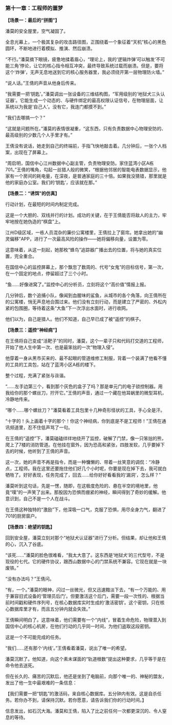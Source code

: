 ### **第十一章：工程师的噩梦**

**【场景一：最后的“拼图”】**

潘莫的安全屋里，空气凝固了。

全息光幕上，一个极其复杂的攻击路径图，正围绕着一个象征着“天机”核心的黑色圆环，不断地进行着模拟、推演、然后崩溃。

“不行。”潘莫摘下眼镜，疲惫地揉着眉心，“理论上，我的‘逻辑炸弹’可以触发‘不可能三角’悖论，让它的核心指令相互冲突，最终导致系统过载而崩溃。但是，要将这个‘炸弹’，无声无息地送到它的核心服务器里，我必须绕开第一层物理防火墙。”

“说人话。”王倩的声音从他身后传来。

“我需要一把‘钥匙’。”潘莫调出一张设备的三维结构图，“军用级别的‘地狱犬三头认证器’。它能生成一个动态的、与硬件绑定的最高权限认证信号，在物理层面，让系统以为我是‘自己人’。没有它，我连门都摸不到。”

“我们去哪搞一个？”

“这就是问题所在。”潘莫的表情很凝重，“这东西，只有负责数据中心物理安防的、最高级别的少数几个人手里才有。”

王倩没有说话，她走到自己的终端前，手指飞快地敲击着。几分钟后，一张个人档案，出现在了屏幕上。

“周启明，国信中心江州数据中心副主管，负责物理安防。家住蓝湾小区A栋701。”王倩的嘴角，勾起一丝猎人般的微笑，“根据他邻居的智能电表数据显示，他家有一个房间的耗电量，在深夜，是普通家庭的三十倍。如果我没猜错，那里就是他的家庭办公室。我们的‘钥匙’，应该就在那。”

**【场景二：“诱饵”的仿真】**

行动计划，在最短的时间内制定完成。

这是一个大胆的、双线并行的计划。成功的关键，在于王倩能否将敌人的主力，牢牢地按在她伪造的“棋盘”上。

江州D级区域，一栋人员混杂的廉价公寓楼里，王倩拉上了窗帘。她拿出她的“幽灵偏移”APP，进行了一次最高风险的操作——她将偏移向量，设置为零。

这意味着，从这一刻起，她那枚“蜂鸟”追踪器广播出去的位置，将与她的真实位置，完全重合。

在国信中心的监控屏幕上，那个飘忽了数周的、代号“女鬼”的目标信号，第一次，在一个固定的地点，停留超过了三个小时。

“鱼……好像进窝了。”监控中心的分析员，立刻将这个“高价值”情报上报。

几分钟后，数个追捕小队，像闻到血腥味的鲨鱼，从城市的各个角落，向王倩所在的公寓楼，悄无声息地合围过来。他们没有立刻行动，而是建立了严密的、外松内紧的包围圈，等待着这条“大鱼”下一次浮出水面时，进行收网。

他们以为，自己是猎人。他们不知道，自己早已成了被“遥控”的棋子。

**【场景三：遥控“神经病”】**

在王倩将自己变成“活靶子”的同时，潘莫，这个一辈子只和代码打交道的工程师，开始了他人生中第一次、也是最笨拙的一次“物理入侵”。

他穿着一身从黑市买来的、最不起眼的管道维修工制服，背着一个装满了他看不懂的工具的工具包，站在了蓝湾小区A栋的楼下。

整个过程，充满了紧张与诙谐。

“……左手边第三个，看到那个灰色的盒子了吗？那是单元门的电子锁控制器。用我给你的那个螺丝刀，拧开它。”王倩的声音，通过一个藏在他耳蜗里的微型耳机，冷静地传来。

“哪个……哪个螺丝刀？”潘莫看着工具包里十几种奇形怪状的工具，手心全是汗。

“十字的！头上画着十字的那个！你这个神经病，你到底是不是工程师！”王倩在通讯频道里，忍不住低声骂了一句。

在王倩的“遥控”下，潘莫磕磕绊绊地绕开了监控，破解了门禁，像一只笨拙的熊，爬上了7楼的消防管道。在他挂在窗外，因为恐高和紧张，四肢发软，几乎要掉下去的时候，他听到了王倩的声音。

这一次，她的声音不再是指令，而是一种慵懒的、带着一丝笑意的调侃：“冷静点，工程师。我在这里还要拖住他们好几个小时呢，你要是现在掉下去，我可就白牺牲了。好好表现，任务完成了，回去……给你好好看看我的‘漏洞’，怎么样？”

潘莫听到这句话，先是一愣，随即，在这极度危险的、悬在半空的境地里，他竟“噗”的一声笑了出来。那股因为恐惧而绷紧的神经，瞬间得到了奇妙的缓解。他意识到，自己不是一个人在战斗。

在王倩这种独特的“激励”下，他深吸一口气，克服了恐惧，用尽全身力气，翻进了701的厨房窗户。

**【场景四：绝望的钥匙】**

回到安全屋，潘莫立刻对那个“地狱犬认证器”进行了分析。但结果，却让他和王倩的心，沉入了谷底。

“该死……”潘莫的脸色很难看，“我太大意了。这东西是‘地狱犬’的三代型号，不是现役的七代。它的硬件协议，跟西山数据中心的门禁系统不兼容。它现在就是一块废铁。”

“没有办法吗？”王倩问。

“有，一个。”潘莫的眼神，闪过一丝微光，但又迅速黯淡下去，“有一个万能的、用于兼容旧式设备的‘管理员后门’。但要激活这个后门，需要一段一次性的、根据当前时间戳和硬件序列号，在核心数据库实时生成的‘激活密钥’。这个密钥，只在核心数据库里才有，而且五分钟内就会失效。”

王倩瞬间明白了。这意味着，他们需要有一个“内线”，冒着生命危险，物理潜入到国信中心的核心机房，在他们行动的几乎同一时间，为他们盗取这段密钥。

这是一个不可能完成的任务。

“我们……还有那个‘内线’。”王倩看着潘莫，说出了唯一的希望。

潘莫沉默了。他知道，向这个素未谋面的“轨道根数”提出这种要求，几乎等于是在命令他去送死。

但在长久的、痛苦的沉默后，他还是坐到了电脑前，向那个唯一的、神秘的盟友，发出了他一生中最艰难的一条信息：

【我们需要一把“钥匙”的激活码，来自核心数据库。五分钟内有效。这是自杀任务。若你办不到，请保持沉默。若你愿意，请告诉我们你的行动时间。】

信息发出，如石沉大海。潘莫和王倩，陷入了比之前任何一次都更深沉的、令人窒息的等待。
